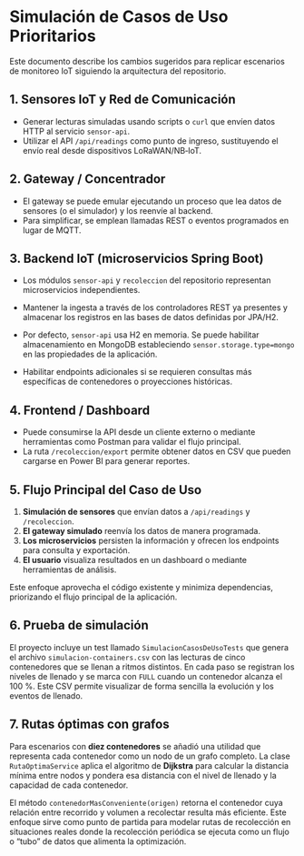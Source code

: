 # Simulación de Casos de Uso Prioritarios

Este documento describe los cambios sugeridos para replicar escenarios de monitoreo IoT siguiendo la arquitectura del repositorio.

## 1. Sensores IoT y Red de Comunicación
- Generar lecturas simuladas usando scripts o `curl` que envíen datos HTTP al servicio `sensor-api`.
- Utilizar el API `/api/readings` como punto de ingreso, sustituyendo el envío real desde dispositivos LoRaWAN/NB‑IoT.

## 2. Gateway / Concentrador
- El gateway se puede emular ejecutando un proceso que lea datos de sensores (o el simulador) y los reenvíe al backend.
- Para simplificar, se emplean llamadas REST o eventos programados en lugar de MQTT.

## 3. Backend IoT (microservicios Spring Boot)
- Los módulos `sensor-api` y `recoleccion` del repositorio representan microservicios independientes.
- Mantener la ingesta a través de los controladores REST ya presentes y almacenar los registros en las bases de datos definidas por JPA/H2.
- Por defecto, `sensor-api` usa H2 en memoria. Se puede habilitar almacenamiento en MongoDB
  estableciendo `sensor.storage.type=mongo` en las propiedades de la aplicación.

- Habilitar endpoints adicionales si se requieren consultas más específicas de contenedores o proyecciones históricas.

## 4. Frontend / Dashboard
- Puede consumirse la API desde un cliente externo o mediante herramientas como Postman para validar el flujo principal.
- La ruta `/recoleccion/export` permite obtener datos en CSV que pueden cargarse en Power BI para generar reportes.

## 5. Flujo Principal del Caso de Uso
1. **Simulación de sensores** que envían datos a `/api/readings` y `/recoleccion`.
2. **El gateway simulado** reenvía los datos de manera programada.
3. **Los microservicios** persisten la información y ofrecen los endpoints para consulta y exportación.
4. **El usuario** visualiza resultados en un dashboard o mediante herramientas de análisis.

Este enfoque aprovecha el código existente y minimiza dependencias, priorizando el flujo principal de la aplicación.

## 6. Prueba de simulación

El proyecto incluye un test llamado `SimulacionCasosDeUsoTests` que genera el
archivo `simulacion-containers.csv` con las lecturas de cinco contenedores que
se llenan a ritmos distintos. En cada paso se registran los niveles de llenado
y se marca con `FULL` cuando un contenedor alcanza el 100 %. Este CSV permite
visualizar de forma sencilla la evolución y los eventos de llenado.

## 7. Rutas óptimas con grafos

Para escenarios con **diez contenedores** se añadió una utilidad que
representa cada contenedor como un nodo de un grafo completo. La clase
`RutaOptimaService` aplica el algoritmo de **Dijkstra** para calcular la
distancia mínima entre nodos y pondera esa distancia con el nivel de llenado y
la capacidad de cada contenedor.

El método `contenedorMasConveniente(origen)` retorna el contenedor cuya relación
entre recorrido y volumen a recolectar resulta más eficiente. Este enfoque
sirve como punto de partida para modelar rutas de recolección en situaciones
reales donde la recolección periódica se ejecuta como un flujo o “tubo” de
datos que alimenta la optimización.

